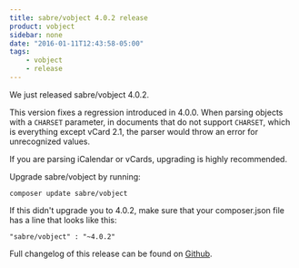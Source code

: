 ```yaml
---
title: sabre/vobject 4.0.2 release
product: vobject
sidebar: none
date: "2016-01-11T12:43:58-05:00"
tags:
    - vobject
    - release
---
```


We just released sabre/vobject 4.0.2.

This version fixes a regression introduced in 4.0.0. When parsing objects with
a `CHARSET` parameter, in documents that do not support `CHARSET`, which is
everything except vCard 2.1, the parser would throw an error for unrecognized
values.

If you are parsing iCalendar or vCards, upgrading is highly recommended.

Upgrade sabre/vobject by running:

    composer update sabre/vobject

If this didn't upgrade you to 4.0.2, make sure that your composer.json file
has a line that looks like this:

    "sabre/vobject" : "~4.0.2"

Full changelog of this release can be found on [Github][1].

[1]: https://github.com/fruux/sabre-vobject/blob/4.0.2/CHANGELOG.md
